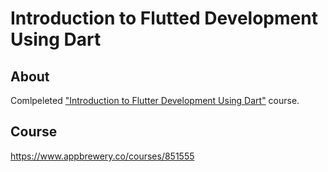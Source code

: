 # Introduction to Flutted Development Using Dart

## About

Comlpeleted ["Introduction to Flutter Development Using Dart"](https://www.appbrewery.co/courses/851555) course.

## Course

https://www.appbrewery.co/courses/851555

